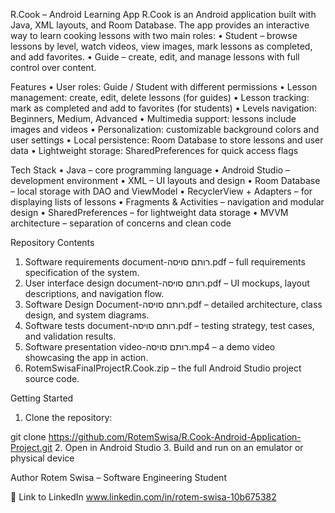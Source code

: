 R.Cook – Android Learning App
R.Cook is an Android application built with Java, XML layouts, and Room Database.
The app provides an interactive way to learn cooking lessons with two main roles:
•	Student – browse lessons by level, watch videos, view images, mark lessons as completed, and add favorites.
•	Guide – create, edit, and manage lessons with full control over content.

 Features
•	User roles: Guide / Student with different permissions
•	Lesson management: create, edit, delete lessons (for guides)
•	Lesson tracking: mark as completed and add to favorites (for students)
•	Levels navigation: Beginners, Medium, Advanced
•	Multimedia support: lessons include images and videos
•	Personalization: customizable background colors and user settings
•	Local persistence: Room Database to store lessons and user data
•	Lightweight storage: SharedPreferences for quick access flags

 Tech Stack
•	Java – core programming language
•	Android Studio – development environment
•	XML – UI layouts and design
•	Room Database – local storage with DAO and ViewModel
•	RecyclerView + Adapters – for displaying lists of lessons
•	Fragments & Activities – navigation and modular design
•	SharedPreferences – for lightweight data storage
•	MVVM architecture – separation of concerns and clean code

 Repository Contents
1.	Software requirements document-רותם סויסה.pdf – full requirements specification of the system.
2.	User interface design document-רותם סויסה.pdf – UI mockups, layout descriptions, and navigation flow.
3.	Software Design Document-רותם סויסה.pdf – detailed architecture, class design, and system diagrams.
4.	Software tests document-רותם סויסה.pdf – testing strategy, test cases, and validation results.
5.	Software presentation video-רותם סויסה.mp4 – a demo video showcasing the app in action.
6.	RotemSwisaFinalProjectR.Cook.zip – the full Android Studio project source code.

 Getting Started
1.	Clone the repository: 

git clone https://github.com/RotemSwisa/R.Cook-Android-Application-Project.git
2.	Open in Android Studio
3.	Build and run on an emulator or physical device

 Author
Rotem Swisa – Software Engineering Student

🔗 Link to LinkedIn www.linkedin.com/in/rotem-swisa-10b675382
